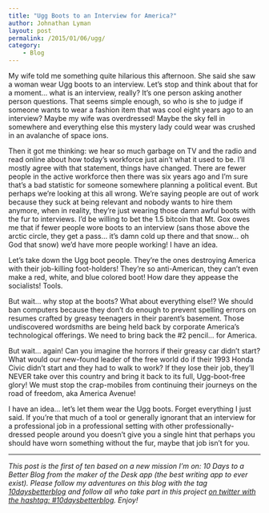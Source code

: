 ```yaml
---
title: "Ugg Boots to an Interview for America?"
author: Johnathan Lyman
layout: post
permalink: /2015/01/06/ugg/
category:
    - Blog
---
```


My wife told me something quite hilarious this afternoon. She said she saw a woman wear Ugg boots to an interview. Let’s stop and think about that for a moment… what is an interview, really? It’s one person asking another person questions. That seems simple enough, so who is she to judge if someone wants to wear a fashion item that was cool eight years ago to an interview? Maybe my wife was overdressed! Maybe the sky fell in somewhere and everything else this mystery lady could wear was crushed in an avalanche of space ions.

Then it got me thinking: we hear so much garbage on TV and the radio and read online about how today’s workforce just ain’t what it used to be. I’ll mostly agree with that statement, things have changed. There are fewer people in the active workforce then there was six years ago and I’m sure that’s a bad statistic for someone somewhere planning a political event. But perhaps we’re looking at this all wrong. We’re saying people are out of work because they suck at being relevant and nobody wants to hire them anymore, when in reality, they’re just wearing those damn awful boots with the fur to interviews. I’d be willing to bet the 1.5 bitcoin that Mt. Gox owes me that if fewer people wore boots to an interview (sans those above the arctic circle, they get a pass… it’s damn cold up there and that snow… oh God that snow) we’d have more people working! I have an idea.

Let’s take down the Ugg boot people. They’re the ones destroying America with their job-killing foot-holders! They’re so anti-American, they can’t even make a red, white, and blue colored boot! How dare they appease the socialists! Tools.

But wait… why stop at the boots? What about everything else!? We should ban computers because they don’t do enough to prevent spelling errors on resumes crafted by greasy teenagers in their parent’s basement. Those undiscovered wordsmiths are being held back by corporate America’s technological offerings. We need to bring back the #2 pencil… for America.

But wait… again! Can you imagine the horrors if their greasy car didn’t start? What would our new-found leader of the free world do if their 1993 Honda Civic didn’t start and they had to walk to work? If they lose their job, they’ll NEVER take over this country and bring it back to its full, Ugg-boot-free glory! We must stop the crap-mobiles from continuing their journeys on the road of freedom, aka America Avenue!

I have an idea… let’s let them wear the Ugg boots. Forget everything I just said. If you’re that much of a tool or generally ignorant that an interview for a professional job in a professional setting with other professionally-dressed people around you doesn’t give you a single hint that perhaps you should have worn something without the fur, maybe that job isn’t for you.

* * *
_This post is the first of ten based on a new mission I’m on: 10 Days to a Better Blog from the maker of the Desk app (the best writing app to ever exist). Please follow my adventures on this blog with the tag [10daysbetterblog](//jlyman.net/t/10daysbetterblog) and follow all who take part in this project [on twitter with the hashtag: #10daysbetterblog](//twitter.com/#10daysbetterblog "#10daysbetterblog"). Enjoy!_

&nbsp;

